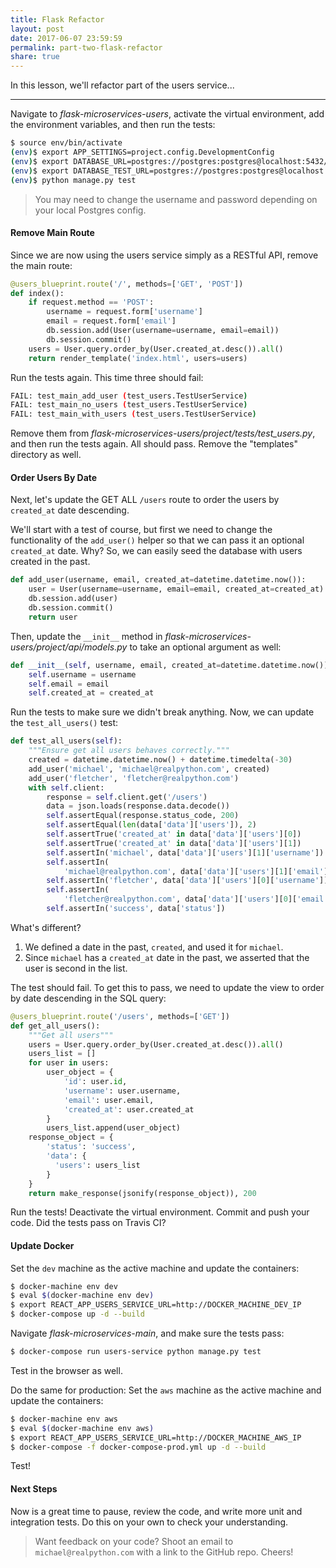 ```yaml
---
title: Flask Refactor
layout: post
date: 2017-06-07 23:59:59
permalink: part-two-flask-refactor
share: true
---
```


In this lesson, we'll refactor part of the users service...

---

Navigate to *flask-microservices-users*, activate the virtual environment, add the environment variables, and then run the tests:

```sh
$ source env/bin/activate
(env)$ export APP_SETTINGS=project.config.DevelopmentConfig
(env)$ export DATABASE_URL=postgres://postgres:postgres@localhost:5432/users_dev
(env)$ export DATABASE_TEST_URL=postgres://postgres:postgres@localhost:5432/users_test
(env)$ python manage.py test
```

> You may need to change the username and password depending on your local Postgres config.

#### Remove Main Route

Since we are now using the users service simply as a RESTful API, remove the main route:

```python
@users_blueprint.route('/', methods=['GET', 'POST'])
def index():
    if request.method == 'POST':
        username = request.form['username']
        email = request.form['email']
        db.session.add(User(username=username, email=email))
        db.session.commit()
    users = User.query.order_by(User.created_at.desc()).all()
    return render_template('index.html', users=users)
```

Run the tests again. This time three should fail:

```sh
FAIL: test_main_add_user (test_users.TestUserService)
FAIL: test_main_no_users (test_users.TestUserService)
FAIL: test_main_with_users (test_users.TestUserService)
```

Remove them from *flask-microservices-users/project/tests/test_users.py*, and then run the tests again. All should pass. Remove the "templates" directory as well.

#### Order Users By Date

Next, let's update the GET ALL `/users` route to order the users by `created_at` date descending.

We'll start with a test of course, but first we need to change the functionality of the `add_user()` helper so that we can pass it an optional `created_at` date. Why? So, we can easily seed the database with users created in the past.

```python
def add_user(username, email, created_at=datetime.datetime.now()):
    user = User(username=username, email=email, created_at=created_at)
    db.session.add(user)
    db.session.commit()
    return user
```

Then, update the `__init__` method in *flask-microservices-users/project/api/models.py* to take an optional argument as well:

```python
def __init__(self, username, email, created_at=datetime.datetime.now()):
    self.username = username
    self.email = email
    self.created_at = created_at
```

Run the tests to make sure we didn't break anything. Now, we can update the `test_all_users()` test:

```python
def test_all_users(self):
    """Ensure get all users behaves correctly."""
    created = datetime.datetime.now() + datetime.timedelta(-30)
    add_user('michael', 'michael@realpython.com', created)
    add_user('fletcher', 'fletcher@realpython.com')
    with self.client:
        response = self.client.get('/users')
        data = json.loads(response.data.decode())
        self.assertEqual(response.status_code, 200)
        self.assertEqual(len(data['data']['users']), 2)
        self.assertTrue('created_at' in data['data']['users'][0])
        self.assertTrue('created_at' in data['data']['users'][1])
        self.assertIn('michael', data['data']['users'][1]['username'])
        self.assertIn(
            'michael@realpython.com', data['data']['users'][1]['email'])
        self.assertIn('fletcher', data['data']['users'][0]['username'])
        self.assertIn(
            'fletcher@realpython.com', data['data']['users'][0]['email'])
        self.assertIn('success', data['status'])
```

What's different?

1. We defined a date in the past, `created`, and used it for `michael`.
1. Since `michael` has a `created_at` date in the past, we asserted that the user is second in the list.

The test should fail. To get this to pass, we need to update the view to order by date descending in the SQL query:

```python
@users_blueprint.route('/users', methods=['GET'])
def get_all_users():
    """Get all users"""
    users = User.query.order_by(User.created_at.desc()).all()
    users_list = []
    for user in users:
        user_object = {
            'id': user.id,
            'username': user.username,
            'email': user.email,
            'created_at': user.created_at
        }
        users_list.append(user_object)
    response_object = {
        'status': 'success',
        'data': {
          'users': users_list
        }
    }
    return make_response(jsonify(response_object)), 200
```

Run the tests! Deactivate the virtual environment. Commit and push your code. Did the tests pass on Travis CI?

#### Update Docker

Set the `dev` machine as the active machine and update the containers:

```sh
$ docker-machine env dev
$ eval $(docker-machine env dev)
$ export REACT_APP_USERS_SERVICE_URL=http://DOCKER_MACHINE_DEV_IP
$ docker-compose up -d --build
```

Navigate *flask-microservices-main*, and make sure the tests pass:

```sh
$ docker-compose run users-service python manage.py test
```

Test in the browser as well.

Do the same for production: Set the `aws` machine as the active machine and update the containers:

```sh
$ docker-machine env aws
$ eval $(docker-machine env aws)
$ export REACT_APP_USERS_SERVICE_URL=http://DOCKER_MACHINE_AWS_IP
$ docker-compose -f docker-compose-prod.yml up -d --build
```

Test!

#### Next Steps

Now is a great time to pause, review the code, and write more unit and integration tests. Do this on your own to check your understanding.

> Want feedback on your code? Shoot an email to `michael@realpython.com` with a link to the GitHub repo. Cheers!
